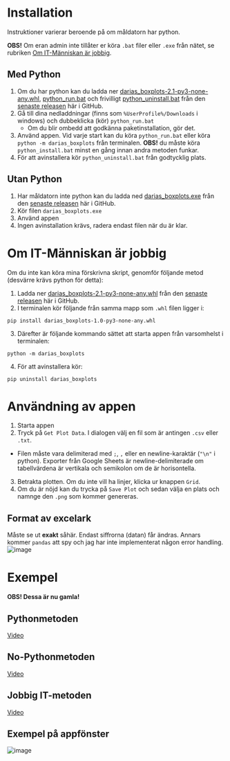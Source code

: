 # Installation
Instruktioner varierar beroende på om måldatorn har python.

**OBS!** Om eran admin inte tillåter er köra `.bat` filer eller `.exe` från nätet, se rubriken [Om IT-Människan är jobbig](#om-it-människan-är-jobbig).
## Med Python
1. Om du har python kan du ladda ner [darias_boxplots-2.1-py3-none-any.whl](https://github.com/marcell-ziegler/darias_boxplots/releases/download/v2.2/darias_boxplots-2.2-py3-none-any.whl), [python_run.bat](https://github.com/marcell-ziegler/darias_boxplots/releases/download/v2.2/python_run.bat) och frivilligt [python_uninstall.bat](https://github.com/marcell-ziegler/darias_boxplots/releases/download/v2.2/python_uninstall.bat) från den [senaste releasen](https://github.com/marcell-ziegler/darias_boxplots/releases/tag/v2.2) här i GitHub.
2. Gå till dina nedladdningar (finns som `%UserProfile%/Downloads` i windows) och dubbeklicka (kör) `python_run.bat`
    - Om du blir ombedd att godkänna paketinstallation, gör det.
3. Använd appen. Vid varje start kan du köra `python_run.bat` eller köra `python -m darias_boxplots` från terminalen. **OBS!** du måste köra `python_install.bat` minst en gång innan andra metoden funkar.
4. För att avinstallera kör `python_uninstall.bat` från godtycklig plats.

## Utan Python
1. Har måldatorn inte python kan du ladda ned [darias_boxplots.exe](https://github.com/marcell-ziegler/darias_boxplots/releases/download/v2.2/darias_boxplots.exe) från den [senaste releasen](https://github.com/marcell-ziegler/darias_boxplots/releases/tag/v2.2) här i GitHub.
2. Kör filen `darias_boxplots.exe`
3. Använd appen
4. Ingen avinstallation krävs, radera endast filen när du är klar.

# Om IT-Människan är jobbig
Om du inte kan köra mina förskrivna skript, genomför följande metod (desvärre krävs python för detta):
1. Ladda ner [darias_boxplots-2.1-py3-none-any.whl](https://github.com/marcell-ziegler/darias_boxplots/releases/download/v2.2/darias_boxplots-2.2-py3-none-any.whl) från den [senaste releasen](https://github.com/marcell-ziegler/darias_boxplots/releases/tag/v2.2) här i GitHub.
2. I terminalen kör följande från samma mapp som `.whl` filen ligger i:
```shell
pip install darias_boxplots-1.0-py3-none-any.whl
```
3. Därefter är följande kommando sättet att starta appen från varsomhelst i terminalen:
```shell
python -m darias_boxplots
```
4. För att avinstallera kör:
```shell
pip uninstall darias_boxplots
```

# Användning av appen
1. Starta appen
2. Tryck på `Get Plot Data`. I dialogen välj en fil som är antingen `.csv` eller `.txt`.
  - Filen måste vara delimiterad med `;`, `,` eller en newline-karaktär (`"\n"` i python). Exporter från Google Sheets är newline-delimiterade om tabellvärdena är vertikala och semikolon om de är horisontella.
3. Betrakta plotten. Om du inte vill ha linjer, klicka ur knappen `Grid`.
4. Om du är nöjd kan du trycka på `Save Plot` och sedan välja en plats och namnge den `.png` som kommer genereras.

## Format av excelark
Måste se ut **exakt** såhär. Endast siffrorna (datan) får ändras. Annars kommer `pandas` att spy och jag har inte implementerat någon error handling.
![image](https://github.com/marcell-ziegler/darias_boxplots/assets/82723301/cbea055a-5e43-4f72-8d38-ca78f3058528)


# Exempel
**OBS! Dessa är nu gamla!**
## Pythonmetoden
[Video](https://1drv.ms/v/s!Ahf4h_NoO2C-h_wvu_qVneF_USwIKQ?e=w2xC9a)

## No-Pythonmetoden
[Video](https://1drv.ms/v/s!Ahf4h_NoO2C-h_wuM-IiM4yVMuFamQ?e=RczGsE)

## Jobbig IT-metoden
[Video](https://1drv.ms/v/s!Ahf4h_NoO2C-h_wtxgccl6VaiYa1dQ?e=I1Nst4)

## Exempel på appfönster
![image](https://github.com/marcell-ziegler/darias_boxplots/assets/82723301/0a76c7cb-9fd0-47ec-a5f1-34f93bf42e4b)
